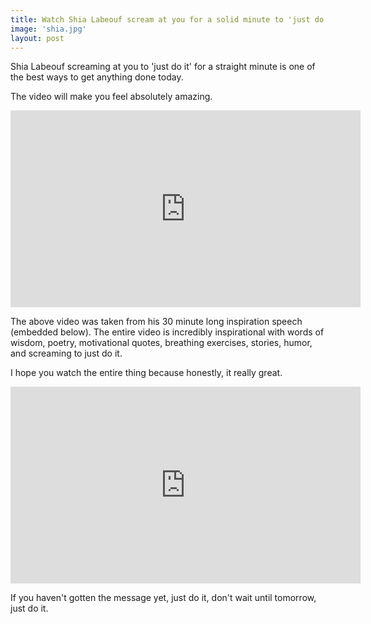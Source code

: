 ```yaml
---
title: Watch Shia Labeouf scream at you for a solid minute to 'just do it'.
image: 'shia.jpg'
layout: post
---
```


Shia Labeouf screaming at you to 'just do it' for a straight minute is one of the best ways to get anything done today. 

The video will make you feel absolutely amazing.

<center>
<iframe width="560" height="315" src="https://www.youtube.com/embed/nuHfVn_cfHU" frameborder="0" allowfullscreen></iframe>
</center>

The above video was taken from his 30 minute long inspiration speech (embedded below). The entire video is incredibly inspirational with words of wisdom, poetry, motivational quotes, breathing exercises, stories, humor, and screaming to just do it. 

I hope you watch the entire thing because honestly, it really great. 

<center>
<iframe width="560" height="315" src="https://www.youtube.com/embed/DvVUBZy_MHE" frameborder="0" allowfullscreen></iframe>
</center>

If you haven't gotten the message yet, just do it, don't wait until tomorrow, just do it. 